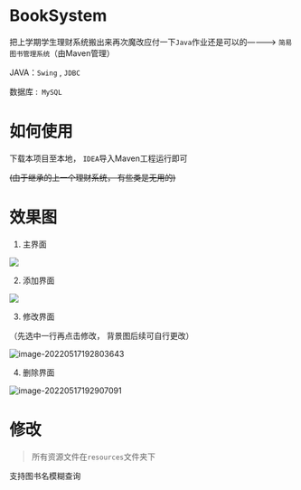 # BookSystem

把上学期学生理财系统搬出来再次魔改应付一下`Java`作业还是可以的————>  `简易图书管理系统`（由Maven管理）

JAVA：`Swing` , `JDBC`

数据库 :` MySQL`

# 如何使用

下载本项目至本地， `IDEA`导入Maven工程运行即可

~~(由于继承的上一个理财系统， 有些类是无用的)~~



# 效果图

1. 主界面

![](https://hexoljj.oss-cn-shenzhen.aliyuncs.com/img/202205171926552.png)

2. 添加界面

![](https://hexoljj.oss-cn-shenzhen.aliyuncs.com/img/202205171927936.png)

3. 修改界面

（先选中一行再点击修改， 背景图后续可自行更改）

![image-20220517192803643](https://hexoljj.oss-cn-shenzhen.aliyuncs.com/img/202205171928793.png)

4. 删除界面

![image-20220517192907091](https://hexoljj.oss-cn-shenzhen.aliyuncs.com/img/202205171929278.png)

# 修改

>  所有资源文件在`resources`文件夹下

支持图书名模糊查询

